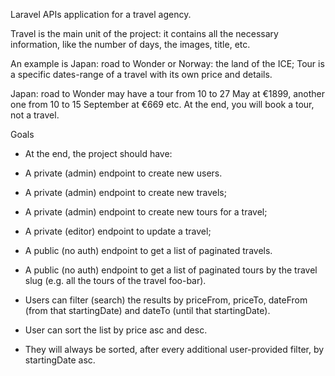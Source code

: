Laravel APIs application for a travel agency.

Travel is the main unit of the project: it contains all the necessary information, like the number of days, the images, title, etc. 

An example is Japan: road to Wonder or Norway: the land of the ICE; Tour is a specific dates-range of a travel with its own price and details.

 Japan: road to Wonder may have a tour from 10 to 27 May at €1899, another one from 10 to 15 September at €669 etc. At the end, you will book a tour, not a travel.


Goals

* At the end, the project should have: 
* A private (admin) endpoint to create new users.
* A private (admin) endpoint to create new travels;
* A private (admin) endpoint to create new tours for a travel;
* A private (editor) endpoint to update a travel;
* A public (no auth) endpoint to get a list of paginated travels.
* A public (no auth) endpoint to get a list of paginated tours by the travel slug (e.g. all the tours of the travel foo-bar).

* Users can filter (search) the results by priceFrom, priceTo, dateFrom (from that startingDate) and dateTo (until that startingDate).

* User can sort the list by price asc and desc.
* They will always be sorted, after every additional user-provided filter, by startingDate asc.